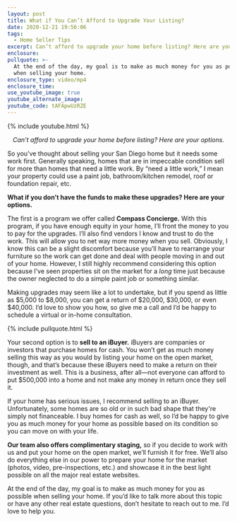 ```yaml
---
layout: post
title: What if You Can’t Afford to Upgrade Your Listing?
date: 2020-12-21 19:56:06
tags:
  - Home Seller Tips
excerpt: Can’t afford to upgrade your home before listing? Here are your options.
enclosure:
pullquote: >-
  At the end of the day, my goal is to make as much money for you as possible
  when selling your home.
enclosure_type: video/mp4
enclosure_time:
use_youtube_image: true
youtube_alternate_image:
youtube_code: tAFApwUzRZE
---
```


{% include youtube.html %}

<p style="text-align: center;"><em>Can’t afford to upgrade your home before listing? Here are your options.</em></p>

So you’ve thought about selling your San Diego home but it needs some work first. Generally speaking, homes that are in impeccable condition sell for more than homes that need a little work. By “need a little work,” I mean your property could use a paint job, bathroom/kitchen remodel, roof or foundation repair, etc.&nbsp;

**What if you don’t have the funds to make these upgrades? Here are your options.&nbsp;**

The first is a program we offer called **Compass Concierge.** With this program, if you have enough equity in your home, I’ll front the money to you to pay for the upgrades. I’ll also find vendors I know and trust to do the work. This will allow you to net way more money when you sell. Obviously, I know this can be a slight discomfort because you’ll have to rearrange your furniture so the work can get done and deal with people moving in and out of your home. However, I still highly recommend considering this option because I’ve seen properties sit on the market for a *long* time just because the owner neglected to do a simple paint job or something similar.&nbsp;

Making upgrades may seem like a lot to undertake, but if you spend as little as $5,000 to $8,000, you can get a return of $20,000, $30,000, or even $40,000. I’d love to show you how, so give me a call and I’d be happy to schedule a virtual or in-home consultation.

{% include pullquote.html %}

Your second option is to **sell to an iBuyer.** iBuyers are companies or investors that purchase homes for cash. You won’t get as much money selling this way as you would by listing your home on the open market, though, and that’s because these iBuyers need to make a return on their investment as well. This is a business, after all—not everyone can afford to put $500,000 into a home and not make any money in return once they sell it.&nbsp;

If your home has serious issues, I recommend selling to an iBuyer. Unfortunately, some homes are so old or in such bad shape that they're simply not financeable. I buy homes for cash as well, so I’d be happy to give you as much money for your home as possible based on its condition so you can move on with your life.&nbsp;

**Our team also offers complimentary staging,** so if you decide to work with us and put your home on the open market, we’ll furnish it for free. We’ll also do everything else in our power to prepare your home for the market (photos, video, pre-inspections, etc.) and showcase it in the best light possible on all the major real estate websites.&nbsp;

At the end of the day, my goal is to make as much money for you as possible when selling your home. If you’d like to talk more about this topic or have any other real estate questions, don’t hesitate to reach out to me. I’d love to help you.
